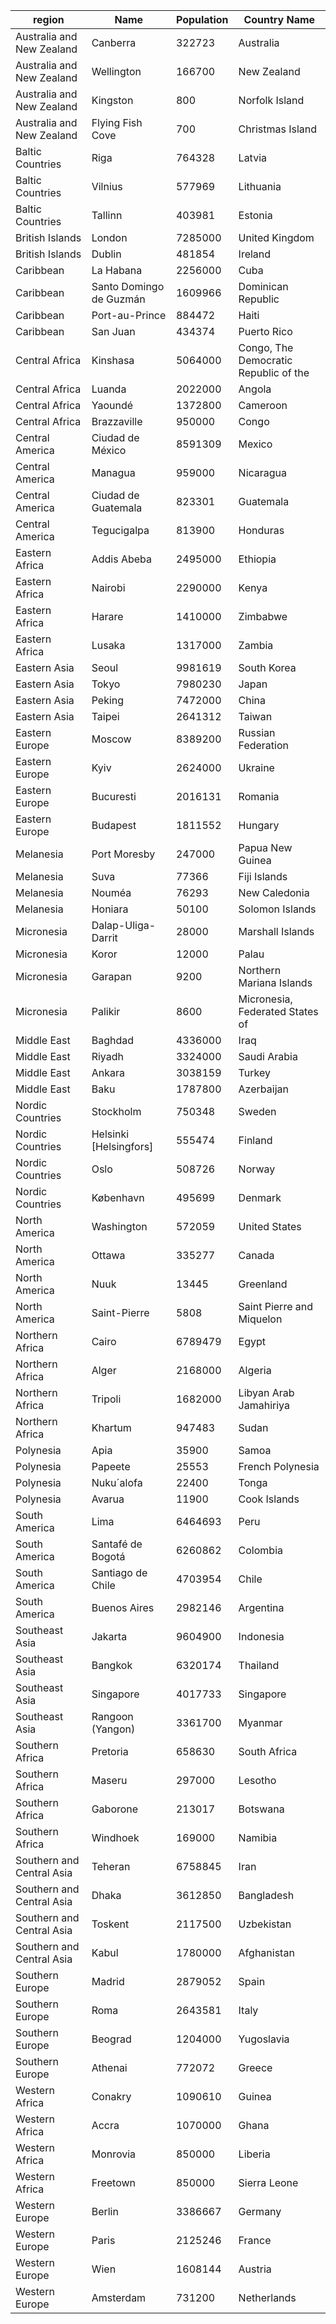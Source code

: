 | region |  Name | Population | Country Name |
| --- | --- | --- | --- | 
| Australia and New Zealand | Canberra | 322723 | Australia | 
| Australia and New Zealand | Wellington | 166700 | New Zealand | 
| Australia and New Zealand | Kingston | 800 | Norfolk Island | 
| Australia and New Zealand | Flying Fish Cove | 700 | Christmas Island | 
| Baltic Countries | Riga | 764328 | Latvia | 
| Baltic Countries | Vilnius | 577969 | Lithuania | 
| Baltic Countries | Tallinn | 403981 | Estonia | 
| British Islands | London | 7285000 | United Kingdom | 
| British Islands | Dublin | 481854 | Ireland | 
| Caribbean | La Habana | 2256000 | Cuba | 
| Caribbean | Santo Domingo de Guzmán | 1609966 | Dominican Republic | 
| Caribbean | Port-au-Prince | 884472 | Haiti | 
| Caribbean | San Juan | 434374 | Puerto Rico | 
| Central Africa | Kinshasa | 5064000 | Congo, The Democratic Republic of the | 
| Central Africa | Luanda | 2022000 | Angola | 
| Central Africa | Yaoundé | 1372800 | Cameroon | 
| Central Africa | Brazzaville | 950000 | Congo | 
| Central America | Ciudad de México | 8591309 | Mexico | 
| Central America | Managua | 959000 | Nicaragua | 
| Central America | Ciudad de Guatemala | 823301 | Guatemala | 
| Central America | Tegucigalpa | 813900 | Honduras | 
| Eastern Africa | Addis Abeba | 2495000 | Ethiopia | 
| Eastern Africa | Nairobi | 2290000 | Kenya | 
| Eastern Africa | Harare | 1410000 | Zimbabwe | 
| Eastern Africa | Lusaka | 1317000 | Zambia | 
| Eastern Asia | Seoul | 9981619 | South Korea | 
| Eastern Asia | Tokyo | 7980230 | Japan | 
| Eastern Asia | Peking | 7472000 | China | 
| Eastern Asia | Taipei | 2641312 | Taiwan | 
| Eastern Europe | Moscow | 8389200 | Russian Federation | 
| Eastern Europe | Kyiv | 2624000 | Ukraine | 
| Eastern Europe | Bucuresti | 2016131 | Romania | 
| Eastern Europe | Budapest | 1811552 | Hungary | 
| Melanesia | Port Moresby | 247000 | Papua New Guinea | 
| Melanesia | Suva | 77366 | Fiji Islands | 
| Melanesia | Nouméa | 76293 | New Caledonia | 
| Melanesia | Honiara | 50100 | Solomon Islands | 
| Micronesia | Dalap-Uliga-Darrit | 28000 | Marshall Islands | 
| Micronesia | Koror | 12000 | Palau | 
| Micronesia | Garapan | 9200 | Northern Mariana Islands | 
| Micronesia | Palikir | 8600 | Micronesia, Federated States of | 
| Middle East | Baghdad | 4336000 | Iraq | 
| Middle East | Riyadh | 3324000 | Saudi Arabia | 
| Middle East | Ankara | 3038159 | Turkey | 
| Middle East | Baku | 1787800 | Azerbaijan | 
| Nordic Countries | Stockholm | 750348 | Sweden | 
| Nordic Countries | Helsinki [Helsingfors] | 555474 | Finland | 
| Nordic Countries | Oslo | 508726 | Norway | 
| Nordic Countries | København | 495699 | Denmark | 
| North America | Washington | 572059 | United States | 
| North America | Ottawa | 335277 | Canada | 
| North America | Nuuk | 13445 | Greenland | 
| North America | Saint-Pierre | 5808 | Saint Pierre and Miquelon | 
| Northern Africa | Cairo | 6789479 | Egypt | 
| Northern Africa | Alger | 2168000 | Algeria | 
| Northern Africa | Tripoli | 1682000 | Libyan Arab Jamahiriya | 
| Northern Africa | Khartum | 947483 | Sudan | 
| Polynesia | Apia | 35900 | Samoa | 
| Polynesia | Papeete | 25553 | French Polynesia | 
| Polynesia | Nuku´alofa | 22400 | Tonga | 
| Polynesia | Avarua | 11900 | Cook Islands | 
| South America | Lima | 6464693 | Peru | 
| South America | Santafé de Bogotá | 6260862 | Colombia | 
| South America | Santiago de Chile | 4703954 | Chile | 
| South America | Buenos Aires | 2982146 | Argentina | 
| Southeast Asia | Jakarta | 9604900 | Indonesia | 
| Southeast Asia | Bangkok | 6320174 | Thailand | 
| Southeast Asia | Singapore | 4017733 | Singapore | 
| Southeast Asia | Rangoon (Yangon) | 3361700 | Myanmar | 
| Southern Africa | Pretoria | 658630 | South Africa | 
| Southern Africa | Maseru | 297000 | Lesotho | 
| Southern Africa | Gaborone | 213017 | Botswana | 
| Southern Africa | Windhoek | 169000 | Namibia | 
| Southern and Central Asia | Teheran | 6758845 | Iran | 
| Southern and Central Asia | Dhaka | 3612850 | Bangladesh | 
| Southern and Central Asia | Toskent | 2117500 | Uzbekistan | 
| Southern and Central Asia | Kabul | 1780000 | Afghanistan | 
| Southern Europe | Madrid | 2879052 | Spain | 
| Southern Europe | Roma | 2643581 | Italy | 
| Southern Europe | Beograd | 1204000 | Yugoslavia | 
| Southern Europe | Athenai | 772072 | Greece | 
| Western Africa | Conakry | 1090610 | Guinea | 
| Western Africa | Accra | 1070000 | Ghana | 
| Western Africa | Monrovia | 850000 | Liberia | 
| Western Africa | Freetown | 850000 | Sierra Leone | 
| Western Europe | Berlin | 3386667 | Germany | 
| Western Europe | Paris | 2125246 | France | 
| Western Europe | Wien | 1608144 | Austria | 
| Western Europe | Amsterdam | 731200 | Netherlands | 
